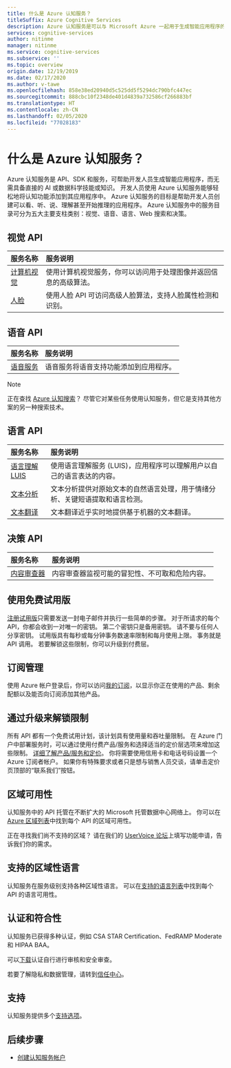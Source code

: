 ```yaml
---
title: 什么是 Azure 认知服务？
titleSuffix: Azure Cognitive Services
description: Azure 认知服务是可以与 Microsoft Azure 一起用于生成智能应用程序的 API、SDK 和服务。
services: cognitive-services
author: nitinme
manager: nitinme
ms.service: cognitive-services
ms.subservice: ''
ms.topic: overview
origin.date: 12/19/2019
ms.date: 02/17/2020
ms.author: v-tawe
ms.openlocfilehash: 858e38ed20940d5c525dd5f5294dc790bfc447ec
ms.sourcegitcommit: 888cbc10f2348de401d4839a732586cf266883bf
ms.translationtype: HT
ms.contentlocale: zh-CN
ms.lasthandoff: 02/05/2020
ms.locfileid: "77028183"
---
```

# <a name="what-are-azure-cognitive-services"></a>什么是 Azure 认知服务？

Azure 认知服务是 API、SDK 和服务，可帮助开发人员生成智能应用程序，而无需具备直接的 AI 或数据科学技能或知识。 开发人员使用 Azure 认知服务能够轻松地将认知功能添加到其应用程序中。 Azure 认知服务的目标是帮助开发人员创建可以看、听、说、理解甚至开始推理的应用程序。 Azure 认知服务中的服务目录可分为五大主要支柱类别：视觉、语音、语言、Web 搜索和决策。

## <a name="vision-apis"></a>视觉 API

|服务名称|服务说明|
|:-----------|:------------------|
|[计算机视觉](https://docs.azure.cn/cognitive-services/computer-vision/ "计算机视觉")|使用计算机视觉服务，你可以访问用于处理图像并返回信息的高级算法。|
|[人脸](https://docs.azure.cn/cognitive-services/face/ "人脸 API")|使用人脸 API 可访问高级人脸算法，支持人脸属性检测和识别。|

## <a name="speech-apis"></a>语音 API

|服务名称|服务说明|
|:-----------|:------------------|
|[语音服务](https://docs.azure.cn/cognitive-services/speech-service/ "语音服务")|语音服务将语音支持功能添加到应用程序。|

> [!NOTE]
> 正在查找 [Azure 认知搜索](https://docs.azure.cn/search/)？ 尽管它对某些任务使用认知服务，但它是支持其他方案的另一种搜索技术。


## <a name="language-apis"></a>语言 API

|服务名称|服务说明|
|:-----------|:------------------|
|[语言理解 LUIS](https://docs.azure.cn/cognitive-services/luis/ "语言理解")|使用语言理解服务 (LUIS)，应用程序可以理解用户以自己的语言表达的内容。|
|[文本分析](https://docs.azure.cn/cognitive-services/text-analytics/ "文本分析")|文本分析提供对原始文本的自然语言处理，用于情绪分析、关键短语提取和语言检测。|
|[文本翻译](https://docs.azure.cn/cognitive-services/translator/ "文本翻译")|文本翻译近乎实时地提供基于机器的文本翻译。|


<!-- ## Search APIs -->


## <a name="decision-apis"></a>决策 API

|服务名称|服务说明|
|:-----------|:------------------|
|[内容审查器](/cognitive-services/content-moderator/ "内容审查器")|内容审查器监视可能的冒犯性、不可取和危险内容。|

## <a name="use-free-trials"></a>使用免费试用版

[注册试用版](https://www.azure.cn/pricing/1rmb-trial/ "注册帮助")只需要发送一封电子邮件并执行一些简单的步骤。 对于所请求的每个 API，你都会收到一对唯一的密钥。 第二个密钥只是备用密钥。 请不要与任何人分享密钥。 试用版具有每秒或每分钟事务数速率限制和每月使用上限。 事务就是 API 调用。 若要解锁这些限制，你可以升级到付费层。

## <a name="subscription-management"></a>订阅管理

使用 Azure 帐户登录后，你可以访问[我的订阅](http://www.azure.cn/home/features/cognitive-services "我的订阅")，以显示你正在使用的产品、剩余配额以及能否向订阅添加其他产品。

## <a name="upgrade-to-unlock-limits"></a>通过升级来解锁限制

所有 API 都有一个免费试用计划，该计划具有使用量和吞吐量限制。  在 Azure 门户中部署服务时，可以通过使用付费产品/服务和选择适当的定价层选项来增加这些限制。 [详细了解产品/服务和定价](https://www.azure.cn/pricing/details/cognitive-services/ "产品/服务和定价")。 你将需要使用信用卡和电话号码设置一个 Azure 订阅者帐户。 如果你有特殊要求或者只是想与销售人员交谈，请单击定价页顶部的“联系我们”按钮。

## <a name="regional-availability"></a>区域可用性

认知服务中的 API 托管在不断扩大的 Microsoft 托管数据中心网络上。 你可以在 [Azure 区域列表](https://www.azure.cn/home/features/products-by-region)中找到每个 API 的区域可用性。

正在寻找我们尚不支持的区域？ 请在我们的 [UserVoice 论坛](https://cognitive.uservoice.com/)上填写功能申请，告诉我们你的需求。

## <a name="supported-cultural-languages"></a>支持的区域性语言

 认知服务在服务级别支持各种区域性语言。 可以在[支持的语言列表](language-support.md)中找到每个 API 的语言可用性。

<!-- ## Securing resources -->
<!-- ## Container support -->

<!-- Cognitive Services provides containers for deployment in the Azure cloud or on-premises. Learn more about [Cognitive Services Containers](cognitive-services-container-support.md). -->

## <a name="certifications-and-compliance"></a>认证和符合性

认知服务已获得多种认证，例如 CSA STAR Certification、FedRAMP Moderate 和 HIPAA BAA。

可以[下载](https://gallery.technet.microsoft.com/Overview-of-Azure-c1be3942)认证自行进行审核和安全审查。

若要了解隐私和数据管理，请转到[信任中心](https://www.trustcenter.cn/)。

## <a name="support"></a>支持

认知服务提供多个[支持选项](cognitive-services-support-options.md)。

## <a name="next-steps"></a>后续步骤

* [创建认知服务帐户](cognitive-services-apis-create-account.md)

<!-- Update_Description: content update -->